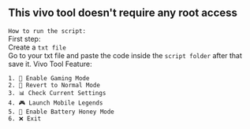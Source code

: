 **This vivo tool doesn't require any root access**
---
`How to run the script:`  
First step:  
Create a `txt file`  
Go to your txt file and paste the code inside the `script folder` after that save it.
Vivo Tool Feature:
```
1. 🚀 Enable Gaming Mode
2. 🧹 Revert to Normal Mode
3. 📊 Check Current Settings
4. 🎮 Launch Mobile Legends
5. 🐝 Enable Battery Honey Mode
6. ❌ Exit
```


